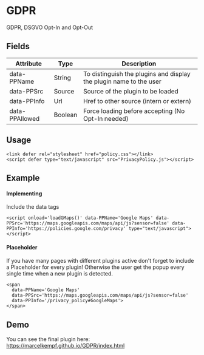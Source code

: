 # GDPR
GDPR, DSGVO Opt-In and Opt-Out

## Fields
|Attribute|Type|Description|
|---|---|---|
|data-PPName|String|To distinguish the plugins and display the plugin name to the user|
|data-PPSrc|Source|Source of the plugin to be loaded|
|data-PPInfo|Url|Href to other source (intern or extern)|
|data-PPAllowed|Boolean|Force loading before accepting (No Opt-In needed)|


## Usage
```
<link defer rel="stylesheet" href="policy.css"></link>
<script defer type="text/javascript" src="PrivacyPolicy.js"></script>
```


## Example

#### Implementing
Include the data tags
  
```
<script onload='loadGMaps()' data-PPName='Google Maps' data-PPSrc='https://maps.googleapis.com/maps/api/js?sensor=false' data-PPInfo='https://policies.google.com/privacy' type="text/javascript"></script>
```
  
#### Placeholder
If you have many pages with different plugins active don't forget to include a Placeholder for every plugin!
Otherwise the user get the popup every single time when a new plugin is detected.

```
<span
  data-PPName='Google Maps'
  data-PPSrc='https://maps.googleapis.com/maps/api/js?sensor=false'
  data-PPInfo='/privacy_policy#GoogleMaps'>
</span>
```


## Demo
You can see the final plugin here: https://marcelkempf.github.io/GDPR/index.html
